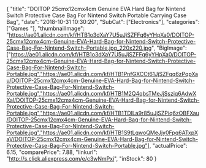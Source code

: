 {
	"title": "DOITOP 25cmx12cmx4cm Genuine EVA Hard Bag for Nintend Switch Protective Case Bag For Nintend Switch Portable Carrying Case Bag",
	"date": "2018-10-31 10:30:20",
	"SubCat": ["Electronics"],
	"categories": ["Games "],
	"thumbnailImage": "https://ae01.alicdn.com/kf/HTB1o3dXaY7U5uJjSZFFq6yYHpXa0/DOITOP-25cmx12cmx4cm-Genuine-EVA-Hard-Bag-for-Nintend-Switch-Protective-Case-Bag-For-Nintend-Switch-Portable.jpg_220x220.jpg",
	"BigImage": ["https://ae01.alicdn.com/kf/HTB1o3dXaY7U5uJjSZFFq6yYHpXa0/DOITOP-25cmx12cmx4cm-Genuine-EVA-Hard-Bag-for-Nintend-Switch-Protective-Case-Bag-For-Nintend-Switch-Portable.jpg","https://ae01.alicdn.com/kf/HTB1PnfGXCCt61JjSZFqq6zPqpXau/DOITOP-25cmx12cmx4cm-Genuine-EVA-Hard-Bag-for-Nintend-Switch-Protective-Case-Bag-For-Nintend-Switch-Portable.jpg","https://ae01.alicdn.com/kf/HTB1M2Q4qbsTMeJjSsziq6AdwXXal/DOITOP-25cmx12cmx4cm-Genuine-EVA-Hard-Bag-for-Nintend-Switch-Protective-Case-Bag-For-Nintend-Switch-Portable.jpg","https://ae01.alicdn.com/kf/HTB1TDlLa9r85uJjSZPiq6zOBFXau/DOITOP-25cmx12cmx4cm-Genuine-EVA-Hard-Bag-for-Nintend-Switch-Protective-Case-Bag-For-Nintend-Switch-Portable.jpg","https://ae01.alicdn.com/kf/HTB1S9tLqwoQMeJjy0Fpq6ATxpXaV/DOITOP-25cmx12cmx4cm-Genuine-EVA-Hard-Bag-for-Nintend-Switch-Protective-Case-Bag-For-Nintend-Switch-Portable.jpg"],
	"actualPrice": 6.15,
	"comparePrice": 7.88,
	"linkurl": "http://s.click.aliexpress.com/e/c3wNmPxi",
	"inStock": 80
}
